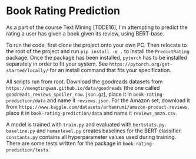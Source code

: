 # Book Rating Prediction
As a part of the course Text Mining [TDDE16], I'm attempting to predict the rating a user has given a book given its review, using BERT-base. 

To run the code, first clone the project onto your own PC. Then relocate to the root of the project and run `pip install -e .` to install the `PredictRating` package. Once the package has been installed, `pytorch` has to be installed separately in order to fit your system. See `https://pytorch.org/get-started/locally/` for an install command that fits your specification.

All scripts run from root. Download the goodreads datasets from `https://mengtingwan.github.io/data/goodreads` (the one called `goodreads_reviews_spoiler_raw.json.gz`), place it in `book-rating-prediction/data` and name it `reviews.json`. For the Amazon set, download it from `https://www.kaggle.com/datasets/arhamrumi/amazon-product-reviews`, place it in `book-rating-prediction/data` and name it `reviews_amzn.csv`.

A model is trained with `train.py` and evaluated with `bertstats.py`. `baseline.py` and `humanlevel.py` creates baselines for the BERT classifier. `constants.py` contains all hyperparameter values used during training. There are some tests written for the package in `book-rating-prediction/tests`.
